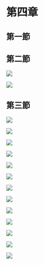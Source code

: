 # 第四章

## 第一節

## 第二節

![](.gitbook/assets/43.jpg)

![](.gitbook/assets/44.jpg)

## 第三節

![](.gitbook/assets/45.jpg)

![](.gitbook/assets/46.jpg)

![](.gitbook/assets/47.jpg)

![](.gitbook/assets/48.jpg)

![](.gitbook/assets/49.jpg)

![](.gitbook/assets/50.jpg)

![](.gitbook/assets/51.jpg)

![](.gitbook/assets/52.jpg)

![](.gitbook/assets/53.jpg)

![](.gitbook/assets/54.jpg)

![](.gitbook/assets/55.jpg)

![](.gitbook/assets/56.jpg)

![](.gitbook/assets/57.jpg)



